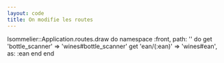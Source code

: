 ```yaml
---
layout: code
title: On modifie les routes
---
```


Isommelier::Application.routes.draw do
  namespace :front, path: '' do
    get 'bottle_scanner' => 'wines#bottle_scanner'
    get 'ean/(:ean)' => 'wines#ean', as: :ean
  end
end